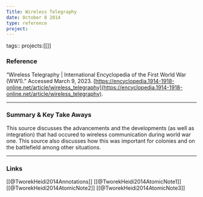 ```yaml
---
Title: Wireless Telegraphy
date: October 8 2014
type: reference
project:
---
```


tags::
projects:[[]]

### Reference 
“Wireless Telegraphy | International Encyclopedia of the First World War (WW1).” Accessed March 9, 2023. [https://encyclopedia.1914-1918-online.net/article/wireless_telegraphy](https://encyclopedia.1914-1918-online.net/article/wireless_telegraphy).


---

### Summary & Key Take Aways

This source discusses the advancements and the developments (as well as integration) that had occured to wireless communication during world war one. This source also discusses how this was important for colonies and on the battlefield among other situations.

--- 

### Links
[[@TworekHeidi2014Annotations]]
[[@TworekHeidi2014AtomicNote1]]
[[@TworekHeidi2014AtomicNote2]]
[[@TworekHeidi2014AtomicNote3]]
